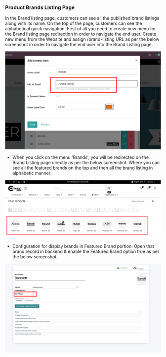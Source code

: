 
### Product Brands Listing Page



In the Brand listing page, customers can see all the published brand listings along with its name. On the top of the page, customers can see the alphabetical quick navigation. First of all you need to create new menu for the Brand listing page redirection in order to navigate the end user. Create new menu from the Website and assign /brand-listing URL as per the below screenshot in order to navigate the end user into the Brand Listing page.


![](./images/39-1.png)


* When you click on the menu 'Brands', you will be redirected on the Brand Listing page directly as per the below screenshot. Where you can see all the featured brands on the top and then all the brand listing in alphabetic manner.


![](./images/39-2.jpg)


* Configuration for display brands in Featured Brand portion: Open that brand record in backend & enable the Featured Brand option true as per the below screenshot.


![](./images/39-3.png)


 



